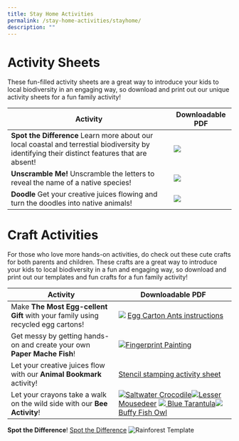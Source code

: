 ```yaml
---
title: Stay Home Activities
permalink: /stay-home-activities/stayhome/
description: ""
---
```

# **Activity Sheets**

These fun-filled activity sheets are a great way to introduce your kids to local biodiversity in an engaging way, so download and print out our unique activity sheets for a fun family activity!

| Activity | Downloadable PDF  |
| -------- | -------- | 
| **Spot the Difference** Learn more about our local coastal and terrestial biodiversity by identifying their distinct features that are absent!     |  ![](/images/spot%20the%20difference.png)    | 
|**Unscramble Me!** Unscramble the letters to reveal the name of a native species! |    ![](/images/unscramble%20me.png) |
|**Doodle** Get your creative juices flowing and turn the doodles into native animals! | ![](/images/doodle.png)|



# **Craft Activities**
For those who love more hands-on activities, do check out these cute crafts for both parents and children. These crafts are a great way to introduce your kids to local biodiversity in a fun and engaging way, so download and print out our templates and fun crafts for a fun family activity!



| Activity        | Downloadable PDF |
| -------------| -------- | 
|Make **The Most Egg-cellent Gift** with your family using recycled egg cartons! |![](/images/Crafts/eggcartonant.png) [Egg Carton Ants instructions](/files/Crafts/Egg%20Carton%20Ants%20new.pdf)|
|Get messy by getting hands-on and create your own **Paper Mache Fish**!|![](/images/Crafts/fingerprintpaint.png)[Fingerprint Painting](/files/Crafts/Spot%20and%20colour%20me.pdf)|
Let your creative juices flow with our **Animal Bookmark** activity!|[Stencil stamping activity sheet](/files/Crafts/Stencil%20stamping%20activity.pdf)|
Let your crayons take a walk on the wild side with our **Bee Activity**! |![](/images/Crafts/crocodile.png)[Saltwater Crocodile](/files/Crafts/worksheet%20-%20saltwater%20croc.pdf)![](/images/Crafts/mousedeer.png)[Lesser Mousedeer](/files/Crafts/worksheet%20-%20lesser%20mousedeer.pdf) ![](/images/Crafts/tarantula.png)[     Blue Tarantula](/files/Crafts/worksheet%20-%20blue%20tarantula.pdf)![](/images/Crafts/owl.png)[Buffy Fish Owl](/files/Crafts/worksheet%20-%20buffy%20fish%20owl.pdf)|

**Spot the Difference**!
[Spot the Difference](/files/Spot%20the%20Difference_Facilitation%20Notes.pdf)
![Rainforest Template](/images/IMG_70A615B231E8-1.jpeg)